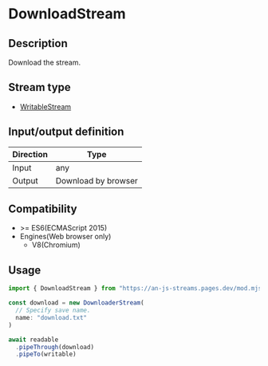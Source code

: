 # DownloadStream

## Description
Download the stream.

## Stream type
* [WritableStream](https://developer.mozilla.org/en-US/docs/Web/API/WritableStream)

## Input/output definition
|Direction|Type|
|-|-|
|Input|any|
|Output|Download by browser|

## Compatibility
* \>= ES6(ECMAScript 2015)
* Engines(Web browser only)
  * V8(Chromium)

## Usage
```ts
import { DownloadStream } from "https://an-js-streams.pages.dev/mod.mjs"

const download = new DownloaderStream(
  // Specify save name.
  name: "download.txt"
)

await readable
  .pipeThrough(download)
  .pipeTo(writable)
```